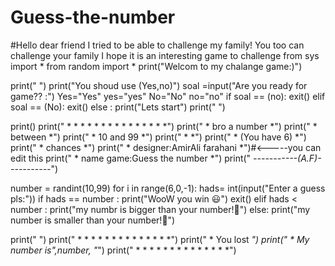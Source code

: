 # Guess-the-number
#Hello dear friend I tried to be able to challenge my family! You too can challenge your family  I hope it is an interesting game to challenge
from sys import *
from random import *
print("Welcom to my chalange game:)")

print(" ")
print("You shoud use (Yes,no)")
soal =input("Are you ready for game?? :")
Yes="Yes"
yes="yes"
No="No"
no="no"
if soal == (no):
    exit()
elif soal == (No):
    exit()
else :
    print("Lets start")
    print("   ")
    
print()
print("              * * * * * * * * * * * * * * *")
print("              *       bro a number        *")
print("              *          between          *")
print("              *         10 and 99         *")
print("              *                           *")
print("              *        (You have 6)       *")
print("              *           chances         *")
print("              * designer:AmirAli farahani *")#<-----you can edit this
print("              * name game:Guess the number *")
print("              *-----------(A.F)-----------*")

number = randint(10,99)
for i in range(6,0,-1):
    hads= int(input("Enter a guess pls:"))
    if hads == number :
        print("WooW you win 😃")
        exit()
    elif hads < number :
        print("my numbr is bigger than your number!🧐")
    else:
        print("my number is smaller than your number!🧐")


print(" ")
print("               * * * * * * * * * * * * * *")
print("               *         You lost        *")
print("               *  My number is",number, "*")
print("               * * * * * * * * * * * * * *")

